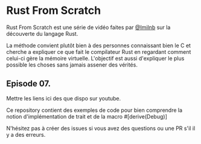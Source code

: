 # Rust From Scratch

Rust From Scratch est une série de vidéo faites par [@Imilnb](https://twitter.com/iMilnb) sur la découverte du langage Rust.

La méthode convient plutôt bien à des personnes connaissant bien le C et cherche a expliquer ce que fait le compilateur Rust en regardant 
comment celui-ci gère la mémoire virtuelle.
L'objectif est aussi d'expliquer le plus possible les choses sans jamais assener des vérités.

## Episode 07.


Mettre les liens ici des que dispo sur youtube.

Ce repository contient des exemples de code pour bien comprendre la notion d'implémentation de trait et de la macro #[derive(Debug)]

N'hésitez pas à créer des issues si vous avez des questions ou une PR s'il il y a des erreurs.
